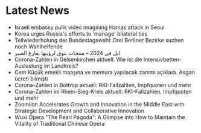 # Latest News
-  Israeli embassy pulls video imagining Hamas attack in Seoul
-  Korea urges Russia's efforts to 'manage' bilateral ties
-  Teilwiederholung der Bundestagswahl: Drei Berliner Bezirke suchen noch Wahlhelfende
-  ابل في 2024 – منتجات نتوق لرؤيتها بفارغ الصبر
-  Corona-Zahlen in Gelsenkirchen aktuell: Wie ist die Intensivbetten-Auslastung im Landkreis?
-  Cem Küçük emekli maaşına ve memura yapılacak zammı açıkladı. Asgari ücreti bilmişti
-  Corona-Zahlen in Bottrop aktuell: RKI-Fallzahlen, Impfquoten und mehr
-  Corona-Zahlen im Rhein-Sieg-Kreis aktuell: RKI-Fallzahlen, Impfquoten und mehr
-  Zoomlion Accelerates Growth and Innovation in the Middle East with Strategic Development and Collaborative Innovation
-  Wuxi Opera "The Pearl Pagoda": A Glimpse into How to Maintain the Vitality of Traditional Chinese Opera
